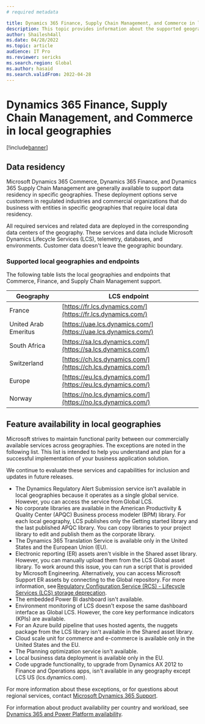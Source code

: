 ```yaml
---
# required metadata

title: Dynamics 365 Finance, Supply Chain Management, and Commerce in local geographies
description: This topic provides information about the supported geographies and endpoints for Microsoft Dynamics 365 Commerce, Dynamics 365 Finance, and Dynamics 365 Supply Chain Management.
author: Shailesh4all
ms.date: 04/28/2022
ms.topic: article
audience: IT Pro
ms.reviewer: sericks
ms.search.region: Global
ms.author: hasaid
ms.search.validFrom: 2022-04-28
---
```


# Dynamics 365 Finance, Supply Chain Management, and Commerce in local geographies

[!include[banner](../includes/banner.md)]

## Data residency

Microsoft Dynamics 365 Commerce, Dynamics 365 Finance, and Dynamics 365 Supply Chain Management are generally available to support data residency in specific geographies. These deployment options serve customers in regulated industries and commercial organizations that do business with entities in specific geographies that require local data residency.

All required services and related data are deployed in the corresponding data centers of the geography. These services and data include Microsoft Dynamics Lifecycle Services (LCS), telemetry, databases, and environments. Customer data doesn't leave the geographic boundary.

### Supported local geographies and endpoints

The following table lists the local geographies and endpoints that Commerce, Finance, and Supply Chain Management support.

| Geography | LCS endpoint |
|-----------|--------------|
| France | [https://fr.lcs.dynamics.com/](https://fr.lcs.dynamics.com/) |
| United Arab Emeritus | [https://uae.lcs.dynamics.com/](https://uae.lcs.dynamics.com/) |
| South Africa | [https://sa.lcs.dynamics.com/](https://sa.lcs.dynamics.com/) |
| Switzerland | [https://ch.lcs.dynamics.com/](https://ch.lcs.dynamics.com/) |
| Europe | [https://eu.lcs.dynamics.com/](https://eu.lcs.dynamics.com/) |
| Norway | [https://no.lcs.dynamics.com/](https://no.lcs.dynamics.com/) |

## Feature availability in local geographies

Microsoft strives to maintain functional parity between our commercially available services across geographies. The exceptions are noted in the following list. This list is intended to help you understand and plan for a successful implementation of your business application solution.

We continue to evaluate these services and capabilities for inclusion and updates in future releases.

- The Dynamics Regulatory Alert Submission service isn't available in local geographies because it operates as a single global service. However, you can access the service from Global LCS.
- No corporate libraries are available in the American Productivity & Quality Center (APQC) Business process modeler (BPM) library. For each local geography, LCS publishes only the Getting started library and the last published APQC library. You can copy libraries to your project library to edit and publish them as the corporate library.
- The Dynamics 365 Translation Service is available only in the United States and the European Union (EU).
- Electronic reporting (ER) assets aren't visible in the Shared asset library. However, you can manually upload them from the LCS Global asset library. To work around this issue, you can run a script that is provided by Microsoft Engineering. Alternatively, you can access Microsoft Support ER assets by connecting to the Global repository. For more information, see [Regulatory Configuration Service (RCS) - Lifecycle Services (LCS) storage deprecation](../../../finance/localizations/rcs-lcs-repo-dep-faq.md).
- The embedded Power BI dashboard isn't available.
- Environment monitoring of LCS doesn't expose the same dashboard interface as Global LCS. However, the core key performance indicators (KPIs) are available.
- For an Azure build pipeline that uses hosted agents, the nuggets package from the LCS library isn't available in the Shared asset library.
- Cloud scale unit for commerce and e-commerce is available only in the United States and the EU.
- The Planning optimization service isn't available.
- Local business data deployment is available only in the EU.
- Code upgrade functionality, to upgrade from Dynamics AX 2012 to Finance and Operations apps, isn't available in any geography except LCS US (lcs.dynamics.com).

For more information about these exceptions, or for questions about regional services, contact [Microsoft Dynamics 365 Support](https://dynamics.microsoft.com/support/).

For information about product availability per country and workload, see [Dynamics 365 and Power Platform availability](https://dynamics.microsoft.com/availability-reports/).
